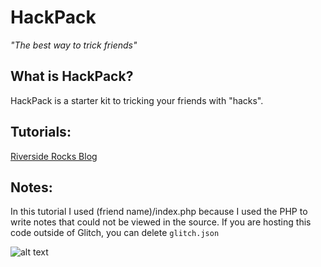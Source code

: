 HackPack
========
*"The best way to trick friends"*
## What is HackPack?
HackPack is a starter kit to tricking your friends with "hacks".

## Tutorials:
[Riverside Rocks Blog](https://riverside.rocks/blog/trick-friends)

## Notes: 
In this tutorial I used (friend name)/index.php because I used the PHP to write notes that could not be viewed in the source. If you are hosting this code outside of Glitch, you can delete `glitch.json`

![alt text](https://cdn.glitch.com/fdea39ec-5d86-4489-aed4-dab5ea2cc871%2Fterminal-gif.gif?v=1584805853855")